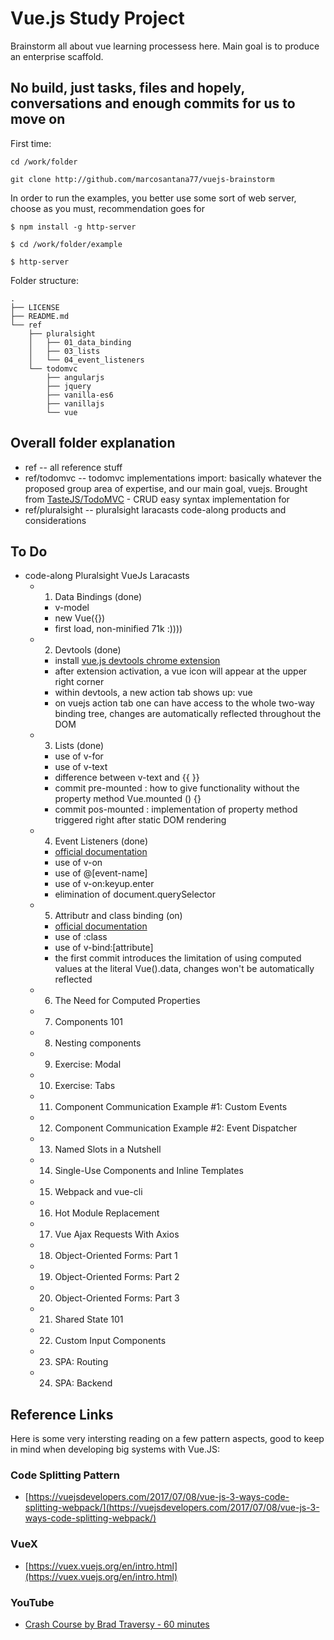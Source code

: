 # Vue.js Study Project

Brainstorm all about vue learning processess here. Main goal is to produce an enterprise scaffold. 



## No build, just tasks, files and hopely, conversations and enough commits for us to move on

First time:
```
cd /work/folder

git clone http://github.com/marcosantana77/vuejs-brainstorm

```

In order to run the examples, you better use some sort of web server, choose as you must, recommendation goes for 

```
$ npm install -g http-server

$ cd /work/folder/example

$ http-server 

```


Folder structure:
```
.
├── LICENSE
├── README.md
└── ref
    ├── pluralsight
    │   ├── 01_data_binding
    │   ├── 03_lists
    │   └── 04_event_listeners
    └── todomvc
        ├── angularjs
        ├── jquery
        ├── vanilla-es6
        ├── vanillajs
        └── vue
```


## Overall folder explanation 

- ref -- all reference stuff
- ref/todomvc -- todomvc implementations import: basically whatever the proposed group area of expertise, and our main goal, vuejs. Brought from  [TasteJS/TodoMVC](https://github.com/tastejs/todomvc/tree/master/examples/) - CRUD easy syntax implementation for 
- ref/pluralsight -- pluralsight laracasts code-along products and considerations


## To Do

- code-along Pluralsight VueJs Laracasts
  - 01. Data Bindings (done)
    - v-model
    - new Vue({})
    - first load, non-minified 71k :))))

  - 2. Devtools (done)
    - install [vue.js devtools chrome extension](https://github.com/vuejs/vue-devtools)
    - after extension activation, a vue icon will appear at the upper right corner
    - within devtools, a new action tab shows up: vue
    - on vuejs action tab one can have access to the whole two-way binding tree, changes are automatically reflected throughout the DOM
  - 3. Lists (done)
    - use of v-for
    - use of v-text 
    - difference between v-text and {{ }}
    - commit pre-mounted : how to give functionality without the property method Vue.mounted () {}
    - commit pos-mounted : implementation of property method triggered right after static DOM rendering
  - 4. Event Listeners (done)
    - [official documentation](https://vuejs.org/v2/guide/events.html)
    - use of v-on
    - use of @[event-name]
    - use of v-on:keyup.enter 
    - elimination of document.querySelector 
  - 5. Attributr and class binding (on)
    - [official documentation](https://vuejs.org/v2/guide/class-and-style.html)
    - use of :class
    - use of v-bind:[attribute]
    - the first commit introduces the limitation of using computed values at the literal Vue().data, changes won't be automatically reflected
  - 6. The Need for Computed Properties
  - 7. Components 101
  - 8. Nesting components
  - 9. Exercise: Modal
  - 10. Exercise: Tabs
  - 11. Component Communication Example #1: Custom Events
  - 12. Component Communication Example #2: Event Dispatcher
  - 13. Named Slots in a Nutshell
  - 14. Single-Use Components and Inline Templates
  - 15. Webpack and vue-cli
  - 16. Hot Module Replacement
  - 17. Vue Ajax Requests With Axios
  - 18. Object-Oriented Forms: Part 1
  - 19. Object-Oriented Forms: Part 2
  - 20. Object-Oriented Forms: Part 3
  - 21. Shared State 101
  - 22. Custom Input Components
  - 23. SPA: Routing
  - 24. SPA: Backend



## Reference Links

Here is some very intersting reading on a few pattern aspects, good to keep in mind when developing big systems with Vue.JS:

### Code Splitting Pattern

  - [https://vuejsdevelopers.com/2017/07/08/vue-js-3-ways-code-splitting-webpack/](https://vuejsdevelopers.com/2017/07/08/vue-js-3-ways-code-splitting-webpack/)

### VueX

  - [https://vuex.vuejs.org/en/intro.html](https://vuex.vuejs.org/en/intro.html)


### YouTube
  - [Crash Course by Brad Traversy - 60 minutes](https://www.youtube.com/watch?v=z6hQqgvGI4Y)
